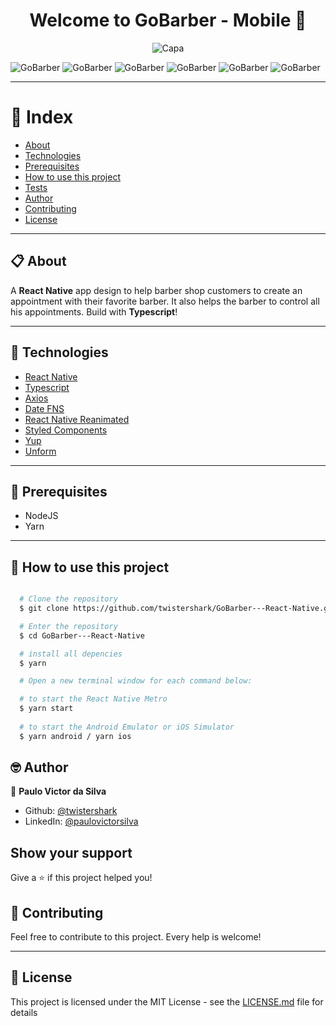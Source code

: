 <h1 align="center">Welcome to GoBarber - Mobile 💇</h1>
<p align="center">
  <img alt="Capa" src="https://github.com/twistershark/GoBarber---React-Native/blob/master/assets/capa.png" />
</p>


  <img alt="GoBarber" src="https://github.com/twistershark/GoBarber---React-Native/blob/master/assets/gobarber1.png" />
  <img alt="GoBarber" src="https://github.com/twistershark/GoBarber---React-Native/blob/master/assets/gobarber2.png" />
  <img alt="GoBarber" src="https://github.com/twistershark/GoBarber---React-Native/blob/master/assets/gobarber3.png" />
  <img alt="GoBarber" src="https://github.com/twistershark/GoBarber---React-Native/blob/master/assets/gobarber4.png" />
  <img alt="GoBarber" src="https://github.com/twistershark/GoBarber---React-Native/blob/master/assets/gobarber5.png" />
  <img alt="GoBarber" src="https://github.com/twistershark/GoBarber---React-Native/blob/master/assets/gobarber6.png" />



---
# 📑 Index

- [About](#-about)
- [Technologies](#-technologies)
- [Prerequisites](#-prerequisites)
- [How to use this project](#-how-to-use-this-project)
- [Tests](#-run-tests)
- [Author](#-author)
- [Contributing](#-contributing)
- [License](#-license)
---

## 📋 About

A **React Native** app design to help barber shop customers to create an appointment with their favorite barber. It also helps the barber to control all his appointments.
Build with **Typescript**!

---

## 🚀 Technologies

- [React Native](https://reactnative.dev/)
- [Typescript](https://www.typescriptlang.org/)
- [Axios](https://axios-http.com/docs/intro)
- [Date FNS](https://date-fns.org/)
- [React Native Reanimated](https://docs.swmansion.com/react-native-reanimated/)
- [Styled Components](https://styled-components.com/)
- [Yup](https://github.com/jquense/yup)
- [Unform](https://unform.dev/)

---

## 🔧 Prerequisites

- NodeJS
- Yarn

---
## 🌟 How to use this project

```sh

  # Clone the repository
  $ git clone https://github.com/twistershark/GoBarber---React-Native.git

  # Enter the repository
  $ cd GoBarber---React-Native

  # install all depencies
  $ yarn

  # Open a new terminal window for each command below:

  # to start the React Native Metro
  $ yarn start
  
  # to start the Android Emulator or iOS Simulator
  $ yarn android / yarn ios

```

## 🤓 Author

👤 **Paulo Victor da Silva**

* Github: [@twistershark](https://github.com/twistershark)
* LinkedIn: [@paulovictorsilva](https://linkedin.com/in/paulovictorsilva)

## Show your support

Give a ⭐️ if this project helped you!

## 🤝 Contributing
Feel free to contribute to this project. Every help is welcome!

---

## 📃 License

This project is licensed under the MIT License - see the [LICENSE.md](LICENSE) file for details

